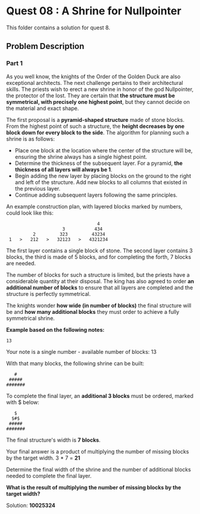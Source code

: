 # Quest 08 : A Shrine for Nullpointer

This folder contains a solution for quest 8.

## Problem Description

### Part 1

As you well know, the knights of the Order of the Golden Duck are also exceptional architects. The next challenge pertains to their architectural skills.
The priests wish to erect a new shrine in honor of the god Nullpointer, the protector of the lost. They are certain that **the structure must be symmetrical, with precisely one highest point**, but they cannot decide on the material and exact shape.

The first proposal is a **pyramid-shaped structure** made of stone blocks. From the highest point of such a structure, the **height decreases by one block down for every block to the side**. The algorithm for planning such a shrine is as follows:

- Place one block at the location where the center of the structure will be, ensuring the shrine always has a single highest point.
- Determine the thickness of the subsequent layer. For a pyramid, **the thickness of all layers will always be 1**.
- Begin adding the new layer by placing blocks on the ground to the right and left of the structure. Add new blocks to all columns that existed in the previous layer.
- Continue adding subsequent layers following the same principles.

An example construction plan, with layered blocks marked by numbers, could look like this:
 
```
                                  4
                     3           434
          2         323         43234
 1   >   212   >   32123   >   4321234 
```

The first layer contains a single block of stone. The second layer contains 3 blocks, the third is made of 5 blocks, and for completing the forth, 7 blocks are needed.

The number of blocks for such a structure is limited, but the priests have a considerable quantity at their disposal. The king has also agreed to order **an additional number of blocks** to ensure that all layers are completed and the structure is perfectly symmetrical.

The knights wonder **how wide (in number of blocks)** the final structure will be and **how many additional blocks** they must order to achieve a fully symmetrical shrine.

**Example based on the following notes:**

```
13
```

Your note is a single number - available number of blocks: 13

With that many blocks, the following shrine can be built:

```
   #
 #####
#######
```

To complete the final layer, an **additional 3 blocks** must be ordered, marked with $ below:

```
   $
  $#$
 #####
#######
```

The final structure's width is **7 blocks**.

Your final answer is a product of multiplying the number of missing blocks by the target width. 3 * 7 = **21**

Determine the final width of the shrine and the number of additional blocks needed to complete the final layer.

**What is the result of multiplying the number of missing blocks by the target width?**

Solution: **10025324**